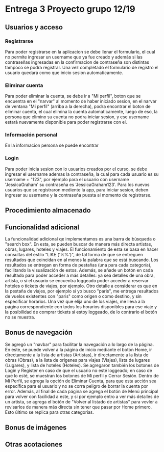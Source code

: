 # Entrega 3 Proyecto grupo 12/19

## Usuarios y acceso
### Registrarse
Para poder registrarse en la aplicacion se debe llenar el formulario, el cual no permite ingresar un username que ya fue creado y además si las contraseñas ingresadas en la confirmacion de contraseña son distintas tampoco se podra registrar. Una vez completado el formulario de registro el usuario quedará como que inicio sesion automaticamente.

### Eliminar cuenta
Para poder eliminar la cuenta, se debe ir a "Mi perfil", boton que se encuentra en el "narvar" al momento de haber iniciado sesion, en el narvar de ventana "Mi perfil" (arriba a la derecha), podra encontrar el boton de eliminar cuenta, el cual elimina la cuenta automaticamente, luego de eso, la persona que elimino su cuenta no podra iniciar sesion, y ese username estará nuevamente disponible para poder registrarse con el.

### Información personal
En la informacion persona se puede encontrar 

### Login 
Para poder inicia sesion con lo usuarios creados por el curso, se debe ingresar el username ademas la contraseña, la cual para cada usuario es su username + "123", por ejemplo para el usuario con username 'JessicaGraham' su contraseña es 'JessicaGraham123'. Para los nuevos usuarios que se registraron mediente la app, para iniciar sesion, deben ingresar su username y la contraseña puesta al momento de registrarse.

## Procedimiento almacenado


## Funcionalidad adicional
La funcionalidad adicional qe implementamos es una barra de búsqueda o "search box". En esta, se pueden buscar de manera más directa artistas, obras, lugares, hoteles y viajes. El funcionamiento de esta se basa en hacer consultas del estilo "LIKE ('%%')", de tal forma de que se entreguen resultados que coincidan en al menos la palabra que se está buscando. Los resultados se entregan en forma de pestañas (una para cada categoría), facilitando la visualización de estos. Además, se añade un botón en cada resultado para poder acceder a más detalles: ya sea detalles de una obra, artista, o si el usuario se encuentra loggeado poder acceder a reservar hoteles o tickets de viajes, por ejemplo. 
Otro detalle a considerar es que en la pestaña de viajes, por ejemplo si yo busco "paris", me entrega resultados de vuelos existentes con "paris" como origen o como destino, y sin especificar horarios. Una vez que elija uno de los viajes, me lleva a la página correspondiente con todos los horarios disponibles para ese viaje y la posibilidad de comprar tickets si estoy loggeado, de lo contrario el botón no se muestra. 

## Bonus de navegación
Se agregó un "navbar" para facilitar la navegación a lo largo de la página. En este, se puede volver a la página de inicio mediante el botón Home, ir directamente a la lista de artistas (Artistas), ir directamente a la lista de obras (Obras), a la lista de origenes para viajes (Viajes), lista de lugares (Lugares), y lista de hoteles (Hoteles). Se agregaron también los botones de Login y Register en caso de que el usuario no esté loggeado; en caso de que lo esté, se muestran los botones de Mi perfil y Cerrar Sesión. Dentro de Mi Perfil, se agrega la opción de Eliminar Cuenta, para que esta acción sea específica para el usuario y no se corra peligro de borrar la cuenta por error.
Además, al final de cada página se agrega el botón de Menú principal para volver con facilidad a este, y si por ejemplo entro a ver más detalles de un artista, se agrega el botón de "Volver al listado de artistas" para vovler a revisarlos de manera más directa sin tener que pasar por Home primero. Esto último se replica para otras categorías.

## Bonus de imágenes


## Otras acotaciones